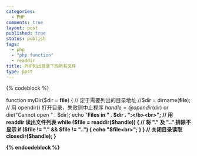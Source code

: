 ```yaml
--- 
categories: 
  - PHP
comments: true
layout: post
published: true
status: publish
tags: 
  - php
  - "php function"
  - readdir
title: PHP列出目录下的所有文件
type: post
---
```

{% codeblock %}

function myDir($dir = __file__)
{
    // 定于需要列出的目录地址
    //$dir = dirname(__file__);
    // 用 opendir() 打开目录，失败则中止程序
    $handle = @opendir($dir) or die("Cannot open " . $dir);
    echo "<b>Files in " . $dir . ":</b><br>";
    // 用 readdir 读出文件列表
    while ($file = readdir($handle)) {
        // 将 "." 及 ".." 排除不显示
        if ($file != "." && $file != "..") {
            echo "$file<br>";
        }
    }
    // 关闭目录读取
    closedir($handle);
}

{% endcodeblock %}
 
